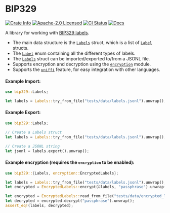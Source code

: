 # BIP329

<p>
    <a href="https://crates.io/crates/bip329"><img alt="Crate Info" src="https://img.shields.io/crates/v/bip329.svg"/></a>
    <a href="https://github.com/bitcoinppl/bip329/blob/master/LICENSE"><img alt="Apache-2.0 Licensed" src="https://img.shields.io/badge/Apache--2.0-blue.svg"/></a>
    <a href="https://github.com/bitcoinppl/bip329/actions?query=workflow%3ACI"><img alt="CI Status" src="https://github.com/bitcoinppl/bip329/workflows/CI/badge.svg"></a>
    <a href="https://docs.rs/bip329"><img alt="Docs" src="https://img.shields.io/badge/docs.rs-green"/></a>
</p>

<!-- cargo-rdme start -->

A library for working with [BIP329 labels](https://github.com/bitcoin/bips/blob/master/bip-0329.mediawiki).

- The main data structure is the [`Labels`](https://docs.rs/bip329/latest/bip329/struct.Labels.html) struct, which is a list of [`Label`](https://docs.rs/bip329/latest/bip329/enum.Label.html) structs.
- The [`Label`](https://docs.rs/bip329/latest/bip329/enum.Label.html) enum containing all the different types of labels.
- The [`Labels`](https://docs.rs/bip329/latest/bip329/struct.Labels.html) struct can be imported/exported to/from a JSONL file.
- Supports encryption and decryption using the [`encryption`](https://docs.rs/bip329/latest/bip329/encryption/) module.
- Supports the [`uniffi`](https://github.com/mozilla/uniffi-rs) feature, for easy integration with other languages.

#### Example Import:

```rust
use bip329::Labels;

let labels = Labels::try_from_file("tests/data/labels.jsonl").unwrap();
```

#### Example Export:

```rust
use bip329::Labels;

// Create a Labels struct
let labels = Labels::try_from_file("tests/data/labels.jsonl").unwrap();

// Create a JSONL string
let jsonl = labels.export().unwrap();
```

<!-- cargo-rdme end -->

#### Example encryption (requires the `encryption` to be enabled):

```rust
use bip329::{Labels, encryption::EncryptedLabels};

let labels = Labels::try_from_file("tests/data/labels.jsonl").unwrap();
let encrypted = EncryptedLabels::encrypt(&labels, "passphrase").unwrap();

let encrypted = EncryptedLabels::read_from_file("tests/data/encrypted_labels.age").unwrap();
let decrypted = encrypted.decrypt("passphrase").unwrap();
assert_eq!(labels, decrypted);
```

